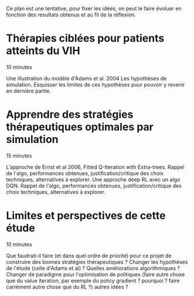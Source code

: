 Ce plan est une tentative, pour fixer les idées, on peut le faire évoluer en fonction des resultats obtenus et au fil de la réflexion.


# Thérapies ciblées pour patients atteints du VIH
10 minutes

Une illustration du modèle d'Adams et al. 2004
Les hypothèses de simulation.
Esquisser les limites de ces hypothèses pour pouvoir y revenir en dernière partie.

# Apprendre des stratégies thérapeutiques optimales par simulation
15 minutes

L'approche de Ernst et al 2006, Fitted Q-Iteration with Extra-trees. Rappel de l'algo, performances obtenues, justification/critique des choix techniques, alternatives à explorer.
Une approche deep RL avec un algo DQN. Rappel de l'algo, performances obtenues, justification/critique des choix techniques, alternatives à explorer.

# Limites et perspectives de cette étude
10 minutes

Que faudrait-il faire (et dans quel ordre de priorité) pour ce projet de construire des bonnes stratégies thérapeutiques ?
Changer les hypothèses de l'étude (celle d'Adams et al) ?
Quelles améliorations algorithmiques ?
Changer de paradigme pour l'optimisation de politiques (faire autre chose que du value iteration, par exemple du policy gradient ? pourquoi ? faire carrément autre chose que du RL ?)
autres idées ?

